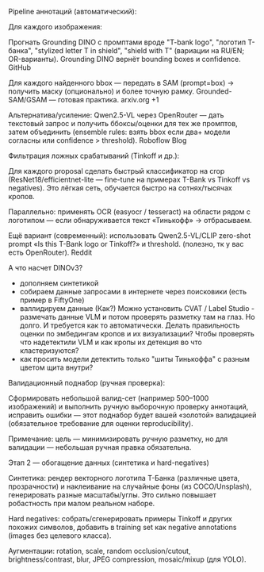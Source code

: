 Pipeline аннотаций (автоматический):

Для каждого изображения:

Прогнать Grounding DINO с промптами вроде "T-bank logo", "логотип Т-банка", "stylized letter T in shield", "shield with T" (вариации на RU/EN; OR-варианты). Grounding DINO вернёт bounding boxes и confidence. 
GitHub

Для каждого найденного bbox — передать в SAM (prompt=box) → получить маску (опционально) и более точную рамку. Grounded-SAM/GSAM — готовая практика. 
arxiv.org
+1

Альтернатива/усиление: Qwen2.5-VL через OpenRouter — дать текстовый запрос и получить ббоксы/оценки для тех же промптов, затем объединить (ensemble rules: взять bbox если два+ модели согласны или confidence > threshold). 
Roboflow Blog

Фильтрация ложных срабатываний (Tinkoff и др.):

Для каждого proposal сделать быстрый классификатор на crop (ResNet18/efficientnet-lite — fine-tune на примерах T-Bank vs Tinkoff vs negatives). Это лёгкая сеть, обучается быстро на сотнях/тысячах кропов.

Параллельно: применять OCR (easyocr / tesseract) на области рядом с логотипом — если обнаруживается текст «Тинькофф» → отбрасываем.

Ещё вариант (современный): использовать Qwen2.5-VL/CLIP zero-shot prompt «Is this T-Bank logo or Tinkoff?» и threshold. (полезно, тк у вас есть OpenRouter). 
Reddit

А что насчет DINOv3?

- дополняем синтетикой
- собираем данные запросами в интернете через поисковики (есть пример в FiftyOne)
- валлидируем данные (Как?)
Можно установить CVAT / Label Studio - размечать данные VLM и потом проверять разметку там на глаз.
Но долго. И требуется как то автоматически.
Делать правильность оценки по эмбедингам кропов и их визуализации?
Чтобы проверять что надетектили VLM и как кропы их детекция во что кластеризуются?
- как просить модели детектить только "шиты Тинькоффа" с разным цветом щита внутри?

Валидационный поднабор (ручная проверка):

Сформировать небольшой валид-сет (например 500–1000 изображений) и выполнить ручную выборочную проверку аннотаций, исправить ошибки — этот поднабор будет вашей «золотой» валидацией (обязательное требование для оценки reproducibility).

Примечание: цель — минимизировать ручную разметку, но для валидации — небольшая ручная правка обязательна.

Этап 2 — обогащение данных (синтетика и hard-negatives)

Синтетика: рендер векторного логотипа Т-Банка (различные цвета, прозрачности) и наклеивание на случайные фоны (из COCO/Unsplash), генерировать разные масштабы/углы. Это сильно повышает робастность при малом реальном наборе.

Hard negatives: собрать/сгенерировать примеры Tinkoff и других похожих символов, добавить в training set как negative annotations (images без целевого класса).

Аугментации: rotation, scale, random occlusion/cutout, brightness/contrast, blur, JPEG compression, mosaic/mixup (для YOLO).